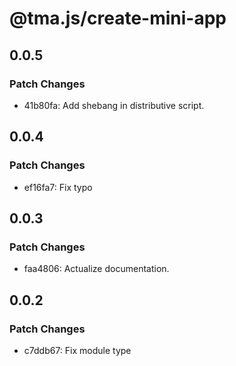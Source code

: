 # @tma.js/create-mini-app

## 0.0.5

### Patch Changes

- 41b80fa: Add shebang in distributive script.

## 0.0.4

### Patch Changes

- ef16fa7: Fix typo

## 0.0.3

### Patch Changes

- faa4806: Actualize documentation.

## 0.0.2

### Patch Changes

- c7ddb67: Fix module type

